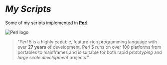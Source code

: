 # _My Scripts_

Some of my scripts implemented in **[Perl](https://www.perl.org/)**

![Perl logo](http://perl-eggenfelden.de/wp-content/uploads/2015/04/Logo_Perl_Eggenfelden03.png)

>"_Perl_ 5 is a highly capable, feature-rich programming language with over **27 years** of development. Perl 5 runs on over 100 platforms from portables to mainframes and is suitable for both rapid _prototyping_ and _large scale development_ projects."
